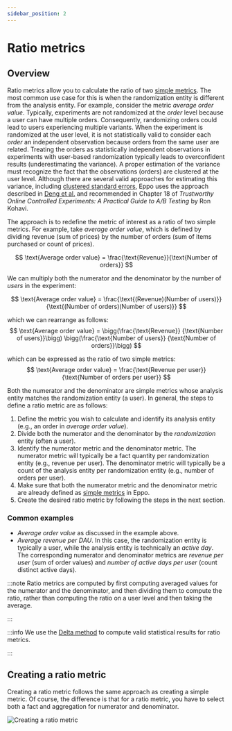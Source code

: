 ```yaml
---
sidebar_position: 2
---
```


# Ratio metrics
## Overview
Ratio metrics allow you to calculate the ratio of two [simple metrics](/data-management/metrics/simple-metric). The most common use case for this is when the randomization entity is different from the analysis entity. 
For example, consider the metric _average order value_. Typically, experiments are not randomized at the _order_ level because a user can have multiple orders. 
Consequently, randomizing orders could lead to users experiencing multiple variants. When the experiment is randomized at the user level, it is not statistically valid to consider each
_order_ an independent observation because orders from the same user are related. Treating the orders as statistically independent observations in experiments with user-based
randomization typically leads to overconfident results (underestimating the variance). A proper estimation of the variance must recognize the fact that the observations (orders) are clustered
at the user level. Although there are several valid approaches for estimating this variance, including [clustered standard errors](https://en.wikipedia.org/wiki/Clustered_standard_errors),
Eppo uses the approach described in [Deng et al.](https://alexdeng.github.io/public/files/kdd2018-dm.pdf) and recommended in 
Chapter 18 of _Trustworthy Online Controlled Experiments: A Practical Guide to A/B Testing_ by Ron Kohavi.


The approach is to redefine the metric of interest as a ratio of two simple metrics. For example, take _average order value_, which is defined by 
dividing revenue (sum of prices) by the number of orders (sum of items purchased or count of prices).


$$
\text{Average order value} = \frac{\text{Revenue}}{\text{Number of orders}}
$$

We can multiply both the numerator and the denominator by the number of _users_ in the experiment:

$$
\text{Average order value} = \frac{\text{(Revenue)(Number of users)}}{\text{(Number of orders)(Number of users)}}
$$

which we can rearrange as follows:
$$
\text{Average order value} = \bigg(\frac{\text{Revenue}} {\text{Number of users}}\bigg) \bigg(\frac{\text{Number of users}} {\text{Number of orders}}\bigg)
$$

which can be expressed as the ratio of two simple metrics:
$$
\text{Average order value} = \frac{\text{Revenue per user}}{\text{Number of orders per user}}
$$

Both the numerator and the denominator are simple metrics whose analysis entity matches the randomization entity (a user). In general, the steps to define a ratio metric are
as follows:
1. Define the metric you wish to calculate and identify its analysis entity (e.g., an order in _average order value_).
2. Divide both the numerator and the denominator by the _randomization_ entity (often a user).
3. Identify the numerator metric and the denominator metric. The numerator metric will typically be a fact quantity per randomization entity (e.g., revenue per user). The denominator metric will typically be a count of the analysis entity per randomization entity (e.g., number of orders per user).
4. Make sure that both the numerator metric and the denominator metric are already defined as [simple metrics](/data-management/metrics/simple-metric) in Eppo.
5. Create the desired ratio metric by following the steps in the next section.

### Common examples
- _Average order value_ as discussed in the example above.
- _Average revenue per DAU_. In this case, the randomization entity is typically a user, while the analysis entity is technically an _active day_. The corresponding numerator and denominator metrics are _revenue per user_ (sum of order values) and _number of active days per user_ (count distinct active days).


:::note
Ratio metrics are computed by first computing averaged values for the numerator and the denominator, and then dividing them to compute the ratio, rather than computing the ratio on a user level and then taking the average.

:::

:::info
We use the [Delta method](/statistics/confidence-intervals/statistical-nitty-gritty) to compute valid statistical results for ratio metrics.

:::

## Creating a ratio metric

Creating a ratio metric follows the same approach as creating a simple metric.
Of course, the difference is that for a ratio metric, you have to select both a fact and aggregation for numerator and denominator.

![Creating a ratio metric](/img/data-management/metrics/create-ratio-metric.png)

